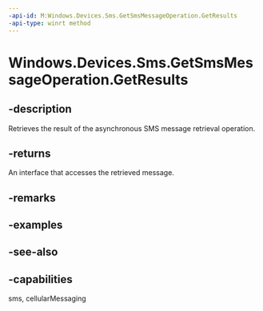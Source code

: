 ----api-id: M:Windows.Devices.Sms.GetSmsMessageOperation.GetResults
-api-type: winrt method
---<!-- Method syntaxpublic Windows.Devices.Sms.ISmsMessage GetResults()--># Windows.Devices.Sms.GetSmsMessageOperation.GetResults## -descriptionRetrieves the result of the asynchronous SMS message retrieval operation.## -returnsAn interface that accesses the retrieved message.## -remarks## -examples## -see-also## -capabilitiessms, cellularMessaging